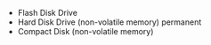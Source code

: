 - Flash Disk Drive
- Hard Disk Drive (non-volatile memory) permanent
- Compact Disk (non-volatile memory)